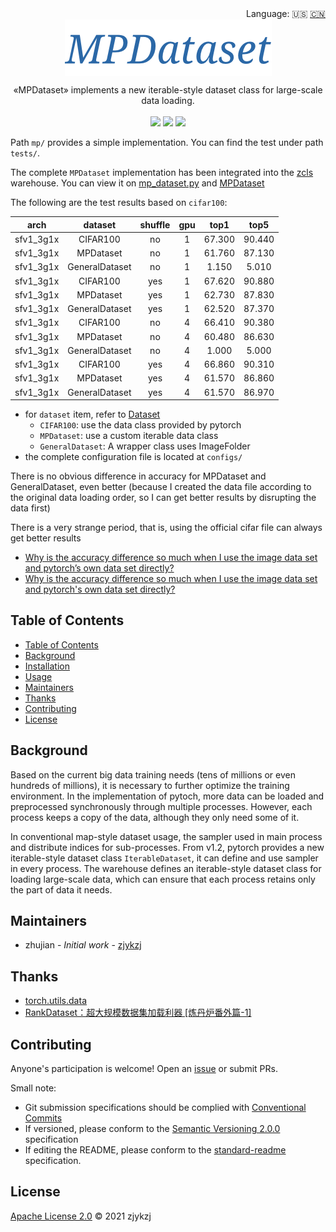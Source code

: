 <div align="right">
  Language:
    🇺🇸
  <a title="Chinese" href="./README.zh-CN.md">🇨🇳</a>
</div>

 <div align="center"><a title="" href="https://github.com/zjykzj/MPDataset.git"><img align="center" src="./imgs/MPDataset.png"></a></div>

<p align="center">
  «MPDataset» implements a new iterable-style dataset class for large-scale data loading.
<br>
<br>
  <a href="https://github.com/RichardLitt/standard-readme"><img src="https://img.shields.io/badge/standard--readme-OK-green.svg?style=flat-square"></a>
  <a href="https://conventionalcommits.org"><img src="https://img.shields.io/badge/Conventional%20Commits-1.0.0-yellow.svg"></a>
  <a href="http://commitizen.github.io/cz-cli/"><img src="https://img.shields.io/badge/commitizen-friendly-brightgreen.svg"></a>
</p>

Path `mp/` provides a simple implementation. You can find the test under path `tests/`.

The complete `MPDataset` implementation has been integrated into the [zcls](https://github.com/ZJCV/ZCls) warehouse. You can view it on [mp_dataset.py](https://github.com/ZJCV/ZCls/blob/master/zcls/data/datasets/mp_dataset.py) and [MPDataset](https://zcls.readthedocs.io/en/latest/mp_dataset/)

The following are the test results based on `cifar100`:

|    arch   |     dataset    | shuffle | gpu |  top1  |  top5  |
|:---------:|:--------------:|:-------:|:---:|:------:|:------:|
| sfv1_3g1x |    CIFAR100    |    no   |  1  | 67.300 | 90.440 |
| sfv1_3g1x |    MPDataset   |    no   |  1  | 61.760 | 87.130 |
| sfv1_3g1x | GeneralDataset |    no   |  1  |  1.150 |  5.010 |
| sfv1_3g1x |    CIFAR100    |   yes   |  1  | 67.620 | 90.880 |
| sfv1_3g1x |    MPDataset   |   yes   |  1  | 62.730 | 87.830 |
| sfv1_3g1x | GeneralDataset |   yes   |  1  | 62.520 | 87.370 |
| sfv1_3g1x |    CIFAR100    |    no   |  4  | 66.410 | 90.380 |
| sfv1_3g1x |    MPDataset   |    no   |  4  | 60.480 | 86.630 |
| sfv1_3g1x | GeneralDataset |    no   |  4  |  1.000 |  5.000 |
| sfv1_3g1x |    CIFAR100    |   yes   |  4  | 66.860 | 90.310 |
| sfv1_3g1x |    MPDataset   |   yes   |  4  | 61.570 | 86.860 |
| sfv1_3g1x | GeneralDataset |   yes   |  4  | 61.570 | 86.970 |

* for `dataset` item, refer to [Dataset](https://zcls.readthedocs.io/en/latest/)
  * `CIFAR100`: use the data class provided by pytorch
  * `MPDataset`: use a custom iterable data class
  * `GeneralDataset`: A wrapper class uses ImageFolder
* the complete configuration file is located at `configs/`

There is no obvious difference in accuracy for MPDataset and GeneralDataset, even better (because I created the data file according to the original data loading order, so I can get better results by disrupting the data first)

There is a very strange period, that is, using the official cifar file can always get better results

* [Why is the accuracy difference so much when I use the image data set and pytorch’s own data set directly?](https://discuss.pytorch.org/t/why-is-the-accuracy-difference-so-much-when-i-use-the-image-data-set-and-pytorchs-own-data-set-directly/92368)
* [Why is the accuracy difference so much when I use the image data set and pytorch's own data set directly?](https://stackoverflow.com/questions/63352551/why-is-the-accuracy-difference-so-much-when-i-use-the-image-data-set-and-pytorch)

## Table of Contents

- [Table of Contents](#table-of-contents)
- [Background](#background)
- [Installation](#installation)
- [Usage](#usage)
- [Maintainers](#maintainers)
- [Thanks](#thanks)
- [Contributing](#contributing)
- [License](#license)

## Background

Based on the current big data training needs (tens of millions or even hundreds of millions), it is necessary to further optimize the training environment. In the implementation of pytoch, more data can be loaded and preprocessed synchronously through multiple processes. However, each process keeps a copy of the data, although they only need some of it.

In conventional map-style dataset usage, the sampler used in main process and distribute indices for sub-processes. From v1.2, pytorch provides a new iterable-style dataset class `IterableDataset`, it can define and use sampler in every process. The warehouse defines an iterable-style dataset class for loading large-scale data, which can ensure that each process retains only the part of data it needs.

## Maintainers

* zhujian - *Initial work* - [zjykzj](https://github.com/zjykzj)

## Thanks

* [torch.utils.data](https://pytorch.org/docs/stable/data.html?highlight=iterabledata#torch.utils.data.IterableDataset)
* [RankDataset：超大规模数据集加载利器 [炼丹炉番外篇-1]](https://zhuanlan.zhihu.com/p/357809861)

## Contributing

Anyone's participation is welcome! Open an [issue](https://github.com/zjykzj/MPDataset/issues) or submit PRs.

Small note:

* Git submission specifications should be complied
  with [Conventional Commits](https://www.conventionalcommits.org/en/v1.0.0-beta.4/)
* If versioned, please conform to the [Semantic Versioning 2.0.0](https://semver.org) specification
* If editing the README, please conform to the [standard-readme](https://github.com/RichardLitt/standard-readme)
  specification.

## License

[Apache License 2.0](LICENSE) © 2021 zjykzj